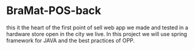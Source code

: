 # BraMat-POS-back
this it the heart of the first point of sell web app we made and tested in a hardware store open in the city we live.
In this project we will use spring framework for JAVA and the best practices of OPP.
